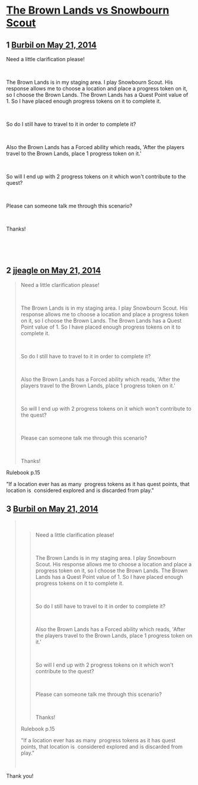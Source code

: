 # [The Brown Lands vs Snowbourn Scout](https://community.fantasyflightgames.com/topic/106794-the-brown-lands-vs-snowbourn-scout/)

## 1 [Burbil on May 21, 2014](https://community.fantasyflightgames.com/topic/106794-the-brown-lands-vs-snowbourn-scout/?do=findComment&comment=1092634)

Need a little clarification please!

 

The Brown Lands is in my staging area. I play Snowbourn Scout. His response allows me to choose a location and place a progress token on it, so I choose the Brown Lands. The Brown Lands has a Quest Point value of 1. So I have placed enough progress tokens on it to complete it.

 

So do I still have to travel to it in order to complete it?

 

Also the Brown Lands has a Forced ability which reads, 'After the players travel to the Brown Lands, place 1 progress token on it.'

 

So will I end up with 2 progress tokens on it which won't contribute to the quest?

 

Please can someone talk me through this scenario?

 

Thanks!

 

 

## 2 [jjeagle on May 21, 2014](https://community.fantasyflightgames.com/topic/106794-the-brown-lands-vs-snowbourn-scout/?do=findComment&comment=1092651)

> Need a little clarification please!
> 
>  
> 
> The Brown Lands is in my staging area. I play Snowbourn Scout. His response allows me to choose a location and place a progress token on it, so I choose the Brown Lands. The Brown Lands has a Quest Point value of 1. So I have placed enough progress tokens on it to complete it.
> 
>  
> 
> So do I still have to travel to it in order to complete it?
> 
>  
> 
> Also the Brown Lands has a Forced ability which reads, 'After the players travel to the Brown Lands, place 1 progress token on it.'
> 
>  
> 
> So will I end up with 2 progress tokens on it which won't contribute to the quest?
> 
>  
> 
> Please can someone talk me through this scenario?
> 
>  
> 
> Thanks!

Rulebook p.15

"If a location ever has as many 
progress tokens as it has quest points, that location is 
considered explored and is discarded from play."

## 3 [Burbil on May 21, 2014](https://community.fantasyflightgames.com/topic/106794-the-brown-lands-vs-snowbourn-scout/?do=findComment&comment=1092652)

>  
> 
> > Need a little clarification please!
> > 
> >  
> > 
> > The Brown Lands is in my staging area. I play Snowbourn Scout. His response allows me to choose a location and place a progress token on it, so I choose the Brown Lands. The Brown Lands has a Quest Point value of 1. So I have placed enough progress tokens on it to complete it.
> > 
> >  
> > 
> > So do I still have to travel to it in order to complete it?
> > 
> >  
> > 
> > Also the Brown Lands has a Forced ability which reads, 'After the players travel to the Brown Lands, place 1 progress token on it.'
> > 
> >  
> > 
> > So will I end up with 2 progress tokens on it which won't contribute to the quest?
> > 
> >  
> > 
> > Please can someone talk me through this scenario?
> > 
> >  
> > 
> > Thanks!
> 
> Rulebook p.15
> 
> "If a location ever has as many 
> progress tokens as it has quest points, that location is 
> considered explored and is discarded from play."
> 
>  

Thank you!

